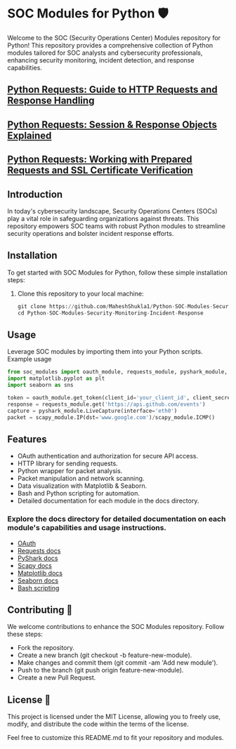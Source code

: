 # SOC Modules for Python 🛡️

Welcome to the SOC (Security Operations Center) Modules repository for Python! This repository provides a comprehensive collection of Python modules tailored for SOC analysts and cybersecurity professionals, enhancing security monitoring, incident detection, and response capabilities.

## [Python Requests: Guide to HTTP Requests and Response Handling](https://github.com/MaheshShukla1/Python-SOC-Modules-Security-Monitoring-Incident-Response/wiki/Python-Requests:-Guide-to-HTTP-Requests-and-Response-Handling)

## [Python Requests: Session & Response Objects Explained](https://github.com/MaheshShukla1/Python-SOC-Security-notes/wiki/Python-Requests:-Session-&-Response-Objects-Explained)

## [Python Requests: Working with Prepared Requests and SSL Certificate Verification](https://github.com/MaheshShukla1/Python-SOC-Security-notes/wiki/Python-Requests:-Working-with-Prepared-Requests-and-SSL-Certificate-Verification)

## Introduction
In today's cybersecurity landscape, Security Operations Centers (SOCs) play a vital role in safeguarding organizations against threats. This repository empowers SOC teams with robust Python modules to streamline security operations and bolster incident response efforts.

## Installation
To get started with SOC Modules for Python, follow these simple installation steps:

1. Clone this repository to your local machine:
   ```python
   git clone https://github.com/MaheshShukla1/Python-SOC-Modules-Security-Monitoring-Incident-Response.git
   cd Python-SOC-Modules-Security-Monitoring-Incident-Response
   ```

## Usage
Leverage SOC modules by importing them into your Python scripts. Example usage
```python
from soc_modules import oauth_module, requests_module, pyshark_module, scapy_module
import matplotlib.pyplot as plt
import seaborn as sns

token = oauth_module.get_token(client_id='your_client_id', client_secret='your_client_secret')
response = requests_module.get('https://api.github.com/events')
capture = pyshark_module.LiveCapture(interface='eth0')
packet = scapy_module.IP(dst='www.google.com')/scapy_module.ICMP()
```
## Features 
- OAuth authentication and authorization for secure API access.
- HTTP library for sending requests.
- Python wrapper for packet analysis.
- Packet manipulation and network scanning.
- Data visualization with Matplotlib & Seaborn.
- Bash and Python scripting for automation.
- Detailed documentation for each module in the docs directory.

### Explore the docs directory for detailed documentation on each module's capabilities and usage instructions.

- [OAuth](https://oauth.net/2/access-tokens/)
- [Requests docs](https://requests.readthedocs.io/en/latest/)
- [PyShark docs](https://github.com/KimiNewt/pyshark)
- [Scapy docs](https://scapy.readthedocs.io/en/latest/)
- [Matplotlib docs](https://matplotlib.org/stable/index.html)
- [Seaborn docs](https://seaborn.pydata.org/)
- [Bash scripting](https://www.freecodecamp.org/news/bash-scripting-tutorial-linux-shell-script-and-command-line-for-beginners)

## Contributing 🤝
We welcome contributions to enhance the SOC Modules repository. Follow these steps:

- Fork the repository.
- Create a new branch (git checkout -b feature-new-module).
- Make changes and commit them (git commit -am 'Add new module').
- Push to the branch (git push origin feature-new-module).
- Create a new Pull Request.

## License 📝
This project is licensed under the MIT License, allowing you to freely use, modify, and distribute the code within the terms of the license.

Feel free to customize this README.md to fit your repository and modules.

